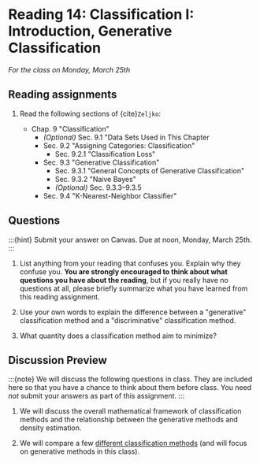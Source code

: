 # Reading 14: Classification I: Introduction, Generative Classification

*For the class on Monday, March 25th*

## Reading assignments

1. Read the following sections of {cite}`Zeljko`:

   - Chap. 9 "Classification"
     - *(Optional)* Sec. 9.1 "Data Sets Used in This Chapter
     - Sec. 9.2 "Assigning Categories: Classification"
       - Sec. 9.2.1 "Classification Loss"
     - Sec. 9.3 "Generative Classification"
       - Sec. 9.3.1 "General Concepts of Generative Classification"
       - Sec. 9.3.2 "Naive Bayes"
       - *(Optional)* Sec. 9.3.3–9.3.5
     - Sec. 9.4 "K-Nearest-Neighbor Classifier"


## Questions

:::{hint}
Submit your answer on Canvas. Due at noon, Monday, March 25th.
:::

1. List anything from your reading that confuses you. Explain why they confuse you.
   **You are strongly encouraged to think about what questions you have about the reading**,
   but if you really have no questions at all,
   please briefly summarize what you have learned from this reading assignment.

2. Use your own words to explain the difference between a "generative" classification method and a "discriminative" classification method.

3. What quantity does a classification method aim to minimize?


## Discussion Preview

:::{note}
We will discuss the following questions in class. They are included here so that you have a chance to think about them before class.
You need _not_ submit your answers as part of this assignment.
:::

1. We will discuss the overall mathematical framework of classification methods and the relationship between the generative methods and density estimation.

2. We will compare a few [different classification methods](https://scikit-learn.org/stable/auto_examples/classification/plot_classifier_comparison.html)
   (and will focus on generative methods in this class).
